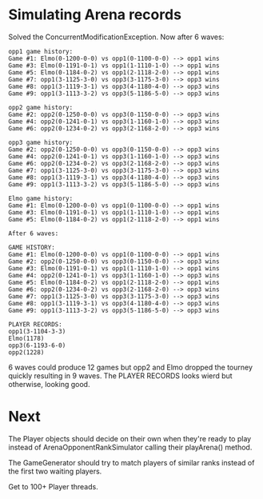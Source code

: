 # Simulating Arena records

Solved the ConcurrentModificationException.  Now after 6 waves:

```
opp1 game history:
Game #1: Elmo(0-1200-0-0) vs opp1(0-1100-0-0) --> opp1 wins
Game #3: Elmo(0-1191-0-1) vs opp1(1-1110-1-0) --> opp1 wins
Game #5: Elmo(0-1184-0-2) vs opp1(2-1118-2-0) --> opp1 wins
Game #7: opp1(3-1125-3-0) vs opp3(3-1175-3-0) --> opp3 wins
Game #8: opp1(3-1119-3-1) vs opp3(4-1180-4-0) --> opp3 wins
Game #9: opp1(3-1113-3-2) vs opp3(5-1186-5-0) --> opp3 wins

opp2 game history:
Game #2: opp2(0-1250-0-0) vs opp3(0-1150-0-0) --> opp3 wins
Game #4: opp2(0-1241-0-1) vs opp3(1-1160-1-0) --> opp3 wins
Game #6: opp2(0-1234-0-2) vs opp3(2-1168-2-0) --> opp3 wins

opp3 game history:
Game #2: opp2(0-1250-0-0) vs opp3(0-1150-0-0) --> opp3 wins
Game #4: opp2(0-1241-0-1) vs opp3(1-1160-1-0) --> opp3 wins
Game #6: opp2(0-1234-0-2) vs opp3(2-1168-2-0) --> opp3 wins
Game #7: opp1(3-1125-3-0) vs opp3(3-1175-3-0) --> opp3 wins
Game #8: opp1(3-1119-3-1) vs opp3(4-1180-4-0) --> opp3 wins
Game #9: opp1(3-1113-3-2) vs opp3(5-1186-5-0) --> opp3 wins

Elmo game history:
Game #1: Elmo(0-1200-0-0) vs opp1(0-1100-0-0) --> opp1 wins
Game #3: Elmo(0-1191-0-1) vs opp1(1-1110-1-0) --> opp1 wins
Game #5: Elmo(0-1184-0-2) vs opp1(2-1118-2-0) --> opp1 wins

After 6 waves:

GAME HISTORY:
Game #1: Elmo(0-1200-0-0) vs opp1(0-1100-0-0) --> opp1 wins
Game #2: opp2(0-1250-0-0) vs opp3(0-1150-0-0) --> opp3 wins
Game #3: Elmo(0-1191-0-1) vs opp1(1-1110-1-0) --> opp1 wins
Game #4: opp2(0-1241-0-1) vs opp3(1-1160-1-0) --> opp3 wins
Game #5: Elmo(0-1184-0-2) vs opp1(2-1118-2-0) --> opp1 wins
Game #6: opp2(0-1234-0-2) vs opp3(2-1168-2-0) --> opp3 wins
Game #7: opp1(3-1125-3-0) vs opp3(3-1175-3-0) --> opp3 wins
Game #8: opp1(3-1119-3-1) vs opp3(4-1180-4-0) --> opp3 wins
Game #9: opp1(3-1113-3-2) vs opp3(5-1186-5-0) --> opp3 wins

PLAYER RECORDS:
opp1(3-1104-3-3)
Elmo(1178)
opp3(6-1193-6-0)
opp2(1228)
```

6 waves could produce 12 games but opp2 and Elmo dropped the tourney quickly resulting in 9 waves.
The PLAYER RECORDS looks wierd but otherwise, looking good.

# Next
The Player objects should decide on their own when they're ready to play instead of 
ArenaOpponentRankSimulator calling their playArena() method.

The GameGenerator should try to match players of similar ranks instead of the first two waiting players.

Get to 100+ Player threads.
